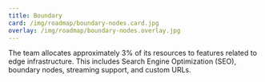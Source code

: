 ```yaml
---
title: Boundary 
card: /img/roadmap/boundary-nodes.card.jpg
overlay: /img/roadmap/boundary-nodes.overlay.jpg
---
```


The team allocates approximately 3% of its resources to features related to edge infrastructure. This includes Search Engine Optimization (SEO), boundary nodes, streaming support, and custom URLs.
